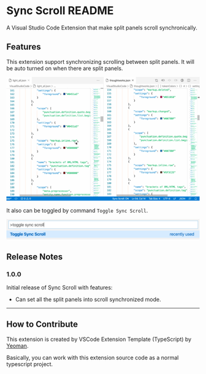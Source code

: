 # Sync Scroll README

A Visual Studio Code Extension that make split panels scroll synchronically.

## Features

This extension support synchronizing scrolling between split panels. It will be auto turned on when there are split panels.

![Scroll synchronically when toggle on](./feature.gif)

It also can be toggled by command `Toggle Sync Scroll`.

![Scroll synchronically when toggle on](./screenshot-command.png)

## Release Notes

### 1.0.0

Initial release of Sync Scroll with features:

* Can set all the split panels into scroll synchronized mode.

-----------------------------------------------------------------------------------------------------------

## How to Contribute

This extension is created by VSCode Extension Template (TypeScript) by [Yeoman](https://vscode.readthedocs.io/en/latest/extensions/yocode/).

Basically, you can work with this extension source code as a normal typescript project.
